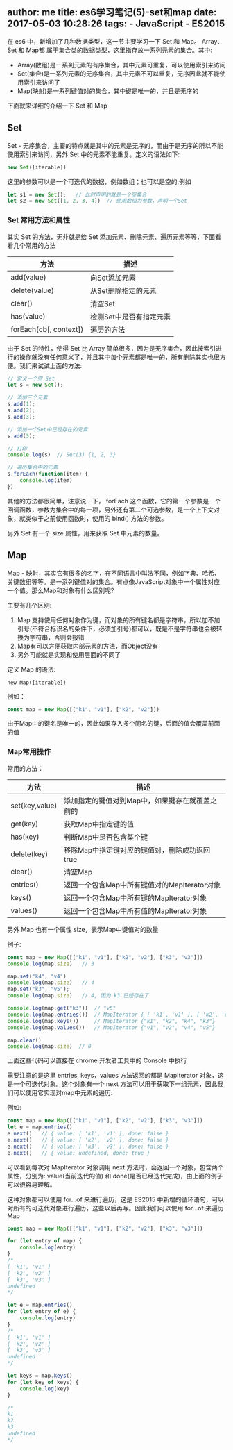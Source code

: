 author: me
title: es6学习笔记(5)-set和map
date: 2017-05-03 10:28:26
tags:
    - JavaScript
    - ES2015
---

在 es6 中，新增加了几种数据类型，这一节主要学习一下 Set 和 Map。 Array、Set 和 Map都 属于集合类的数据类型，这里指存放一系列元素的集合。其中: 

- Array(数组)是一系列元素的有序集合，其中元素可重复，可以使用索引来访问
- Set(集合)是一系列元素的无序集合，其中元素不可以重复，无序因此就不能使用索引来访问了
- Map(映射)是一系列键值对的集合，其中键是唯一的，并且是无序的

下面就来详细的介绍一下 Set 和 Map

## Set

Set - 无序集合，主要的特点就是其中的元素是无序的，而由于是无序的所以不能使用索引来访问，另外 Set 中的元素不能重复。定义的语法如下:

```javascript
new Set([iterable])
```

这里的参数可以是一个可迭代的数据，例如数组；也可以是空的,例如

```javascript
let s1 = new Set();   // 此时声明的就是一个空集合
let s2 = new Set([1, 2, 3, 4])  // 使用数组为参数，声明一个Set
```

### Set 常用方法和属性

其实 Set 的方法，无非就是给 Set 添加元素、删除元素、遍历元素等等，下面看看几个常用的方法

|方法|描述|
|---|---|
|add(value)|向Set添加元素|
|delete(value)|从Set删除指定的元素|
|clear()|清空Set|
|has(value)|检测Set中是否有指定元素|
|forEach(cb[, context])|遍历的方法|


由于 Set 的特性，使得 Set 比 Array 简单很多，因为是无序集合，因此按索引进行的操作就没有任何意义了，并且其中每个元素都是唯一的，所有删除其实也很方便。我们来试试上面的方法:

```javascript
// 定义一个空 Set
let s = new Set();

// 添加三个元素
s.add(1);
s.add(2);
s.add(3);

// 添加一个Set中已经存在的元素
s.add(3);

// 打印
console.log(s)  // Set(3) {1, 2, 3}

// 遍历集合中的元素
s.forEach(function(item) {
    console.log(item)
})
```

其他的方法都很简单，注意说一下， forEach 这个函数，它的第一个参数是一个回调函数，参数为集合中的每一项，另外还有第二个可选参数，是一个上下文对象，就类似于之前使用函数时，使用的 bind() 方法的参数。

另外 Set 有一个 size 属性，用来获取 Set 中元素的数量。

## Map

Map - 映射，其实它有很多的名字，在不同语言中叫法不同，例如字典、哈希、关键数组等等。是一系列键值对的集合。有点像JavaScript对象中一个属性对应一个值。那么Map和对象有什么区别呢?

主要有几个区别:

1. Map 支持使用任何对象作为键，而对象的所有键名都是字符串，所以加不加引号(不符合标识名的条件下，必须加引号)都可以，既是不是字符串也会被转换为字符串，否则会报错
2. Map有可以方便获取内部元素的方法，而Object没有
3. 另外可能就是实现和使用层面的不同了

定义 Map 的语法:

```
new Map([iterable])
```

例如：

```javascript
const map = new Map([["k1", "v1"], ["k2", "v2"]])
```

由于Map中的键名是唯一的，因此如果存入多个同名的键，后面的值会覆盖前面的值

### Map常用操作

常用的方法：

|方法|描述|
|---|---|
|set(key,value)|添加指定的键值对到Map中，如果键存在就覆盖之前的|
|get(key)|获取Map中指定键的值|
|has(key)|判断Map中是否包含某个键|
|delete(key)|移除Map中指定键对应的键值对，删除成功返回true|
|clear()|清空Map|
|entries()|返回一个包含Map中所有键值对的MapIterator对象|
|keys()|返回一个包含Map中所有键的MapIterator对象|
|values()|返回一个包含Map中所有值的MapIterator对象|


另外 Map 也有一个属性 size，表示Map中键值对的数量

例子:

```javascript
const map = new Map([["k1", "v1"], ["k2", "v2"], ["k3", "v3"]])
console.log(map.size)   // 3

map.set("k4", "v4")   
console.log(map.size)   // 4
map.set("k3", "v5");  
console.log(map.size)   // 4, 因为 k3 已经存在了

console.log(map.get("k3"))  // "v5"
console.log(map.entries())  // MapIterator { [ 'k1', 'v1' ], [ 'k2', 'v2' ], [ 'k3', 'v5' ], [ 'k4', 'v4' ] }
console.log(map.keys())     // MapIterator {"k1", "k2", "k4", "k3"}
console.log(map.values())   // MapIterator {"v1", "v2", "v4", "v5"}

map.clear()
console.log(map.size)  // 0
```

上面这些代码可以直接在 chrome 开发者工具中的 Console 中执行

需要注意的是这里 entries, keys，values 方法返回的都是 MapIterator 对象，这是一个可迭代对象。这个对象有一个 next 方法可以用于获取下一组元素，因此我们可以使用它实现对map中元素的遍历:

例如:

```javascript
const map = new Map([["k1", "v1"], ["k2", "v2"], ["k3", "v3"]])
let e = map.entries()
e.next()   // { value: [ 'k1', 'v1' ], done: false }
e.next()   // { value: [ 'k2', 'v2' ], done: false }
e.next()   // { value: [ 'k3', 'v3' ], done: false }
e.next()   // { value: undefined, done: true }
```

可以看到每次对 MapIterator 对象调用 next 方法时，会返回一个对象，包含两个属性，分别为: value(当前迭代的值) 和 done(是否已经迭代完成)，由上面的例子可以很容易理解。

这种对象都可以使用 for...of 来进行遍历，这是 ES2015 中新增的循环语句，可以对所有的可迭代对象进行遍历，这些以后再写。因此我们可以使用 for...of 来遍历 Map

```javascript
const map = new Map([["k1", "v1"], ["k2", "v2"], ["k3", "v3"]])

for (let entry of map) {
    console.log(entry)
}
/*
[ 'k1', 'v1' ]
[ 'k2', 'v2' ]
[ 'k3', 'v3' ]
undefined
*/

let e = map.entries()
for (let entry of e) {
    console.log(entry)
} 
/*
[ 'k1', 'v1' ]
[ 'k2', 'v2' ]
[ 'k3', 'v3' ]
undefined
*/

let keys = map.keys()
for (let key of keys) {
    console.log(key)
} 

/*
k1
k2
k3
undefined
*/
```



